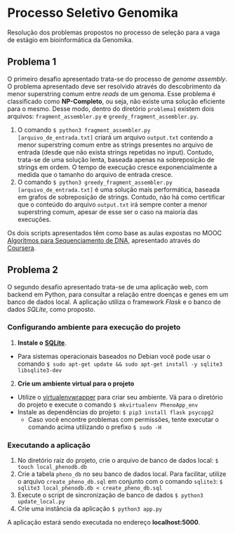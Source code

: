 # Processo Seletivo Genomika
Resolução dos problemas propostos no processo de seleção para a vaga de estágio em bioinformática da Genomika.

## Problema 1
O primeiro desafio apresentado trata-se do processo de *genome assembly*. O problema apresentado deve ser resolvido através do descobrimento da menor superstring comum entre *reads* de um genoma. Esse problema é classificado como **NP-Completo**, ou seja, não existe uma solução eficiente para o mesmo. Desse modo, dentro do diretório `problema1` existem dois arquivos: `fragment_assembler.py` e `greedy_fragment_assembler.py`.

1. O comando `$ python3 fragment_assembler.py [arquivo_de_entrada.txt]` criará um arquivo `output.txt` contendo a menor superstring comum entre as strings presentes no arquivo de entrada (desde que não exista strings repetidas no input). Contudo, trata-se de uma solução lenta, baseada apenas na sobreposição de strings em ordem. O tempo de execução cresce exponencialmente a medida que o tamanho do arquivo de entrada cresce.
2. O comando `$ python3 greedy_fragment_assembler.py [arquivo_de_entrada.txt]` é uma solução mais performática, baseada em grafos de sobreposição de strings. Contudo, não há como certificar que o conteúdo do arquivo `output.txt` irá sempre conter a menor superstring comum, apesar de esse ser o caso na maioria das execuções.

Os dois scripts apresentados têm como base as aulas expostas no MOOC [Algoritmos para Sequenciamento de DNA](https://www.coursera.org/learn/dna-sequencing), apresentado através do [Coursera](https://www.coursera.org/).

## Problema 2
O segundo desafio apresentado trata-se de uma aplicação web, com backend em Python, para consultar a relação entre doenças e genes em um banco de dados local. A aplicação utiliza o framework *Flask* e o banco de dados *SQLite*, como proposto.

### Configurando ambiente para execução do projeto
1. **Instale o** [**SQLite**](https://www.sqlite.org/download.html).
  * Para sistemas operacionais baseados no Debian você pode usar o comando `$ sudo apt-get update && sudo apt-get install -y sqlite3 libsqlite3-dev`
2. **Crie um ambiente virtual para o projeto**
  * Utilize o [virtualenvwrapper](https://virtualenvwrapper.readthedocs.io/en/latest/) para criar seu ambiente. Vá para o diretório do projeto e execute o comando `$ mkvirtualenv PhenoApp_env`
  * Instale as dependências do projeto: `$ pip3 install flask psycopg2`
    * Caso você encontre problemas com permissões, tente executar o comando acima utilizando o prefixo `$ sudo -H`
    
  ### Executando a aplicação
  1. No diretório raiz do projeto, crie o arquivo de banco de dados local: `$ touch local_phenodb.db`
  2. Crie a tabela `pheno_db` no seu banco de dados local. Para facilitar, utilize o arquivo `create_pheno_db.sql` em conjunto com o comando `sqlite3`: `$ sqlite3 local_phenodb.db < create_pheno_db.sql`
  3. Execute o script de sincronização de banco de dados `$ python3 update_local.py`
  4. Crie  uma instância da aplicação `$ python3 app.py`
  
A aplicação estará sendo executada no endereço **localhost:5000**.
